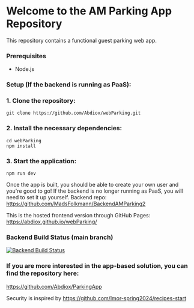 # Welcome to the AM Parking App Repository
This repository contains a functional guest parking web app.

### Prerequisites
- Node.js
  
### Setup (If the backend is running as PaaS):
### 1. Clone the repository:
```
git clone https://github.com/Abdiox/webParking.git
```
### 2. Install the necessary dependencies:
```
cd webParking
npm install
```
### 3. Start the application:
```
npm run dev
```

Once the app is built, you should be able to create your own user and you're good to go!
If the backend is no longer running as PaaS, you will need to set it up yourself.
Backend repo: https://github.com/MadsFolkmann/BackendAMParking2


This is the hosted frontend version through GitHub Pages:
https://abdiox.github.io/webParking/


### Backend Build Status (main branch)

[![Backend Build Status](https://github.com/MadsFolkmann/BackendAMParking2/actions/workflows/main_amparking.yml/badge.svg?branch=main)](https://github.com/MadsFolkmann/BackendAMParking2/actions/workflows/main_amparking.yml)

### If you are more interested in the app-based solution, you can find the repository here:
https://github.com/Abdiox/ParkingApp

Security is inspired by https://github.com/lmor-spring2024/recipes-start

